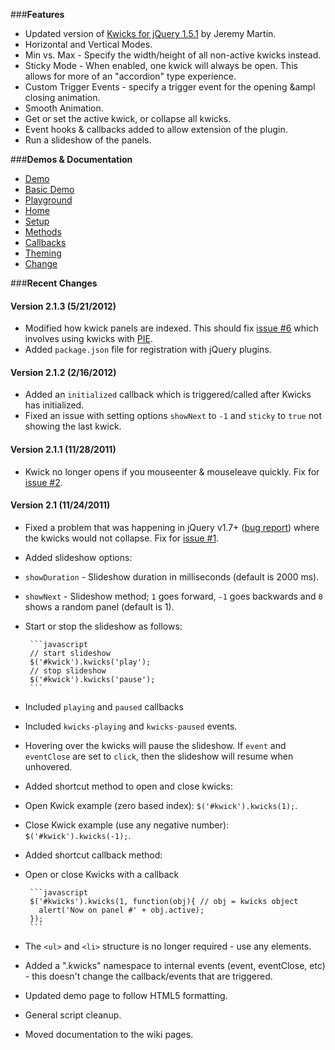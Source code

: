 ###**Features**

* Updated version of [Kwicks for jQuery 1.5.1](http://www.jeremymartin.name/projects.php?project=kwicks) by Jeremy Martin.
* Horizontal and Vertical Modes.
* Min vs. Max - Specify the width/height of all non-active kwicks instead.
* Sticky Mode - When enabled, one kwick will always be open. This allows for more of an "accordion" type experience.
* Custom Trigger Events - specify a trigger event for the opening &ampl closing animation.
* Smooth Animation.
* Get or set the active kwick, or collapse all kwicks.
* Event hooks &amp; callbacks added to allow extension of the plugin.
* Run a slideshow of the panels.

###**Demos &amp; Documentation**
* [Demo](http://mottie.github.com/Kwicks)
* [Basic Demo](http://mottie.github.com/Kwicks/basic.html)
* [Playground](http://jsfiddle.net/Mottie/DGEQn/)
* [Home](https://github.com/Mottie/Kwicks/wiki)
* [Setup](https://github.com/Mottie/Kwicks/wiki/Setup)
* [Methods](https://github.com/Mottie/Kwicks/wiki/Methods)
* [Callbacks](https://github.com/Mottie/Kwicks/wiki/Callbacks)
* [Theming](https://github.com/Mottie/Kwicks/wiki/Theming)
* [Change](https://github.com/Mottie/Kwicks/wiki/Change)

###**Recent Changes**

#### Version 2.1.3 (5/21/2012)

* Modified how kwick panels are indexed. This should fix [issue #6](https://github.com/Mottie/Kwicks/issues/6) which involves using kwicks with [PIE](http://css3pie.com/).
* Added `package.json` file for registration with jQuery plugins. 

#### Version 2.1.2 (2/16/2012)

* Added an `initialized` callback which is triggered/called after Kwicks has initialized.
* Fixed an issue with setting options `showNext` to `-1` and `sticky` to `true` not showing the last kwick.

#### Version 2.1.1 (11/28/2011)

* Kwick no longer opens if you mouseenter & mouseleave quickly. Fix for [issue #2](https://github.com/Mottie/Kwicks/issues/2).

#### Version 2.1 (11/24/2011)

* Fixed a problem that was happening in jQuery v1.7+ ([bug report](https://github.com/Mottie/Kwicks/issues/1)) where the kwicks would not collapse. Fix for [issue #1](https://github.com/Mottie/Kwicks/issues/1).
* Added slideshow options:
 * `showDuration` - Slideshow duration in milliseconds (default is 2000 ms).
 * `showNext` - Slideshow method; `1` goes forward, `-1` goes backwards and `0` shows a random panel (default is 1).
 * Start or stop the slideshow as follows:

        ```javascript
        // start slideshow
        $('#kwick').kwicks('play');
        // stop slideshow
        $('#kwick').kwicks('pause');
        ```

 * Included `playing` and `paused` callbacks
 * Included `kwicks-playing` and `kwicks-paused` events.
 * Hovering over the kwicks will pause the slideshow. If `event` and `eventClose` are set to `click`, then the slideshow will resume when unhovered.
* Added shortcut method to open and close kwicks:
 * Open Kwick example (zero based index): `$('#kwick').kwicks(1);`.
 * Close Kwick example (use any negative number): `$('#kwick').kwicks(-1);`.
* Added shortcut callback method:
 * Open or close Kwicks with a callback

        ```javascript
        $('#kwicks').kwicks(1, function(obj){ // obj = kwicks object
          alert('Now on panel #' + obj.active);
        });
        ```

* The `<ul>` and `<li>` structure is no longer required - use any elements.
* Added a ".kwicks" namespace to internal events (event, eventClose, etc) - this doesn't change the callback/events that are triggered.
* Updated demo page to follow HTML5 formatting.
* General script cleanup.
* Moved documentation to the wiki pages.
